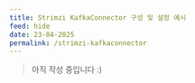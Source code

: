 ```yaml
---
title: Strimzi KafkaConnector 구성 및 설정 예시
feed: hide
date: 23-04-2025
permalink: /strimzi-kafkaconnector
---
```


> 아직 작성 중입니다 :)
